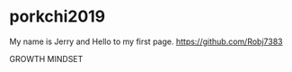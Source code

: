 # porkchi2019
My name is Jerry and Hello to my first page. https://github.com/Robj7383


GROWTH MINDSET 

